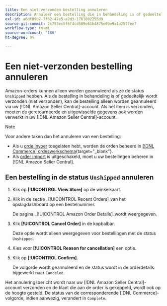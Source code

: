 ```yaml
---
title: Een niet-verzonden bestelling annuleren
description: Annuleer een bestelling die in behandeling is of gedeeltelijk is verzonden (niet verzonden) via uw Amazon [!DNL Seller Central] account.
exl-id: a6df09b7-7f62-47e5-a2d3-1761802255d0
source-git-commit: 2c753ec5f6f4cd509e61b4875e09e9a1a2577ee7
workflow-type: tm+mt
source-wordcount: '188'
ht-degree: 0%

---
```


# Een niet-verzonden bestelling annuleren

Amazon-orders kunnen alleen worden geannuleerd als ze de status `Unshipped` hebben. Als de bestelling in behandeling is of gedeeltelijk wordt verzonden (niet verzonden), kan de bestelling alleen worden geannuleerd via uw [!DNL Amazon Seller Central]-account. Als het item is verzonden, moeten de geretourneerde en uitgewisselde gegevens ook worden verwerkt in uw [!DNL Amazon Seller Central]-account.

>[!NOTE]
>
>Voor andere taken dan het annuleren van een bestelling:
>
>- Als u [orde invoer](./order-settings.md) toegelaten hebt, worden de orden beheerd in [[!DNL Commerce] ordeswerkschema](https://docs.magento.com/user-guide/sales/orders.html){target=&quot;_blank&quot;}.
>- Als [order import](./order-settings.md) is uitgeschakeld, moet u uw bestellingen beheren in [!DNL Amazon Seller Central].


## Een bestelling in de status `Unshipped` annuleren

1. Klik op **[!UICONTROL View Store]** op de winkelkaart.

1. Klik in de sectie _[!UICONTROL Recent Orders]_van het opslagdashboard op een bestelnummer.

   De pagina _[!UICONTROL Amazon Order Details]_wordt weergegeven.

1. Klik **[!UICONTROL Cancel Order]** in de kopbalbar.

   Deze optie wordt alleen weergegeven voor bestellingen met de status `Unshipped`.

1. Kies voor **[!UICONTROL Reason for cancellation]** een optie.

1. Klik op **[!UICONTROL Confirm]**.

   De volgorde wordt geannuleerd en de status wordt in de orderdetails bijgewerkt naar `Canceled`.

Het annuleringsbericht wordt naar uw [!DNL Amazon Seller Central]-account verzonden en de klant die aan de order is gekoppeld, wordt ook op de hoogte gesteld. De status van de corresponderende [!DNL Commerce]-volgorde, indien aanwezig, verandert in `Complete`.
